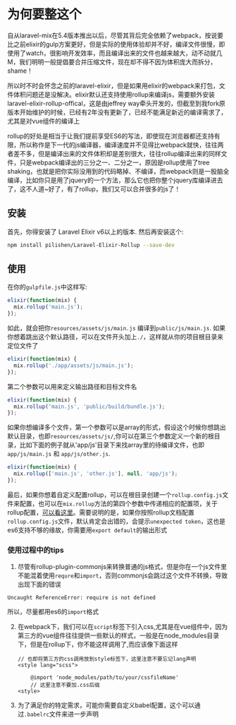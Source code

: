 # 为何要整这个
自从laravel-mix在5.4版本推出以后，尽管其背后完全依赖了webpack，按说要比之前elixir的gulp方案更好，但是实际的使用体验却并不好，编译文件很慢，即使用了watch，很影响开发效率，而且编译出来的文件也越来越大，动不动就几M，我们明明一般提倡要合并压缩文件，现在却不得不因为体积庞大而拆分，shame！

所以时不时会怀念之前的laravel-elixir，但是如果用elixir的webpack来打包，文件体积问题还是没解决。elixir默认还支持使用rollup来编译js，需要额外安装laravel-elixir-rollup-offical，这是由jeffrey way牵头开发的，但截至到我fork原版本开始维护的时候，已经有2年没有更新了，已经不能满足新近的编译需求了，尤其是对vue组件的编译上

rollup的好处是相当于让我们提前享受ES6的写法，即使现在浏览器都还支持有限，所以称作是下一代的js编译器，编译速度并不见得比webpack就快，往往两者差不多，但是编译出来的文件体积却是差别很大，往往rollup编译出来的同样文件，只是webpack编译出的三分之一、二分之一，原因是rollup使用了tree shaking，也就是把你实际没用到的代码略掉、不编译，而webpack则是一股脑全编译，比如你只是用了jquery的一个方法，那么它也把你整个jquery库编译进去了，这不人道~好了，有了rollup，我们又可以合并很多的js了！

## 安装

首先，你得安装了 Laravel Elixir v6以上的版本. 然后再安装这个:

```bash
npm install pilishen/Laravel-Elixir-Rollup --save-dev
```

## 使用

在你的`gulpfile.js`中这样写:

```js
elixir(function(mix) {
  mix.rollup('main.js');
});
```

如此，就会把你`resources/assets/js/main.js` 编译到`public/js/main.js`. 如果你想着跳出这个默认路径，可以在文件开头加上`./`，这样就从你的项目根目录来定位文件了

```js
elixir(function(mix) {
  mix.rollup('./app/assets/js/main.js');
});
```

第二个参数可以用来定义输出路径和目标文件名

```js
elixir(function(mix) {
  mix.rollup('main.js', 'public/build/bundle.js');
});
```

如果你想编译多个文件，第一个参数可以是array的形式，假设这个时候你想跳出默认目录，也即`resources/assets/js/`,你可以在第三个参数定义一个新的根目录，比如下面的例子就从'app/js'目录下来找array里的待编译文件，也即`app/js/main.js` 和 `app/js/other.js`.

```js
elixir(function(mix) {
  mix.rollup(['main.js', 'other.js'], null, 'app/js');
});
```

最后，如果你想着自定义配置rollup，可以在根目录创建一个`rollup.config.js`文件来配置，也可以在`mix.rollup`方法的第四个参数中传递相应的配置项，关于rollup配置，[可以看这里](http://rollupjs.org/guide/#using-config-files)。需要说明的是，如果你按照rollup文档配置`rollup.config.js`文件，默认肯定会出错的，会提示`unexpected token`，这也是es6支持不够的缘故，你需要用`export default`的输出形式


### 使用过程中的tips
1. 尽管有rollup-plugin-commonjs来转换普通的js格式，但是你在一个js文件里不能混着使用`requre`和`import`，否则commonjs会跳过这个文件不转换，导致出现下面的错误
```
Uncaught ReferenceError: require is not defined
```
所以，尽量都用es6的`import`格式

2. 在webpack下，我们可以在`script`标签下引入css,尤其是在vue组件中，因为第三方的vue组件往往提供一些默认的样式，一般是在node_modules目录下，但是在rollup下，你不能这样调用了,而应该像下面这样
   ```
   // 也即将第三方的css调用放到style标签下，这里注意不要忘记lang声明
   <style lang="scss">
   
       @import 'node_modules/path/to/your/cssfileName'
       // 这里注意不要加.css后缀
   <style>
   ```
3. 为了满足你的特定需求，可能你需要自定义babel配置，这个可以通过`.babelrc`文件来进一步声明